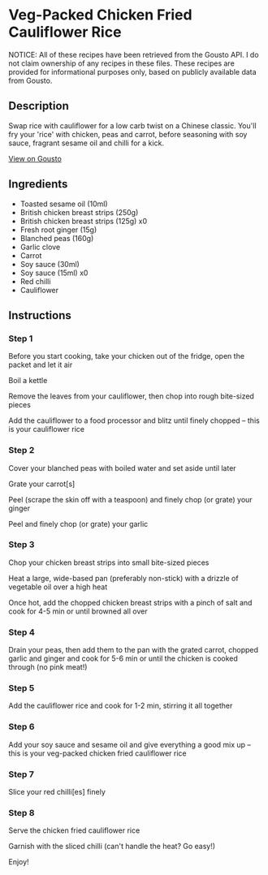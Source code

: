 # Veg-Packed Chicken Fried Cauliflower Rice

NOTICE: All of these recipes have been retrieved from the Gousto API. I do not claim ownership of any recipes in these files. These recipes are provided for informational purposes only, based on publicly available data from Gousto.

## Description

Swap rice with cauliflower for a low carb twist on a Chinese classic. You'll fry your 'rice' with chicken, peas and carrot, before seasoning with soy sauce, fragrant sesame oil and chilli for a kick.

[View on Gousto](https://www.gousto.co.uk/recipes/cookbook/veg-packed-chicken-fried-cauliflower-rice)

## Ingredients

- Toasted sesame oil (10ml)
- British chicken breast strips (250g)
- British chicken breast strips (125g) x0
- Fresh root ginger (15g)
- Blanched peas (160g)
- Garlic clove
- Carrot
- Soy sauce (30ml)
- Soy sauce (15ml) x0
- Red chilli
- Cauliflower

## Instructions


### Step 1

Before you start cooking, take your chicken out of the fridge, open the packet and let it air

Boil a kettle

Remove the leaves from your cauliflower, then chop into rough bite-sized pieces

Add the cauliflower to a food processor and blitz until finely chopped – this is your cauliflower rice


### Step 2

Cover your blanched peas with boiled water and set aside until later

Grate your carrot[s]

Peel (scrape the skin off with a teaspoon) and finely chop (or grate) your ginger

Peel and finely chop (or grate) your garlic


### Step 3

Chop your chicken breast strips into small bite-sized pieces

Heat a large, wide-based pan (preferably non-stick) with a drizzle of vegetable oil over a high heat

Once hot, add the chopped chicken breast strips with a pinch of salt and cook for 4-5 min or until browned all over


### Step 4

Drain your peas, then add them to the pan with the grated carrot, chopped garlic and ginger and cook for 5-6 min or until the chicken is cooked through (no pink meat!)


### Step 5

Add the cauliflower rice and cook for 1-2 min, stirring it all together


### Step 6

Add your soy sauce and sesame oil and give everything a good mix up – this is your veg-packed chicken fried cauliflower rice


### Step 7

Slice your red chilli[es] finely

### Step 8

Serve the chicken fried cauliflower rice

Garnish with the sliced chilli (can't handle the heat? Go easy!)

Enjoy!


